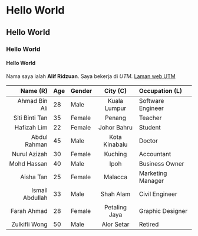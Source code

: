 # Hello World
## Hello World
### Hello World
#### Hello World

Nama saya ialah **Alif Ridzuan**. Saya bekerja di *UTM*. [Laman web UTM](https://www.utm.my/)

| Name (R)           | Age | Gender | City (C)            | Occupation (L)          |
|----------------:|-----|--------|:-----------------:|:---------------------|
| Ahmad Bin Ali  | 28  | Male   | Kuala Lumpur    | Software Engineer   |
| Siti Binti Tan | 35  | Female | Penang          | Teacher             |
| Hafizah Lim    | 22  | Female | Johor Bahru     | Student             |
| Abdul Rahman   | 45  | Male   | Kota Kinabalu   | Doctor              |
| Nurul Azizah   | 30  | Female | Kuching         | Accountant          |
| Mohd Hassan    | 40  | Male   | Ipoh            | Business Owner      |
| Aisha Tan      | 25  | Female | Malacca         | Marketing Manager   |
| Ismail Abdullah| 33  | Male   | Shah Alam       | Civil Engineer      |
| Farah Ahmad    | 28  | Female | Petaling Jaya   | Graphic Designer    |
| Zulkifli Wong  | 50  | Male   | Alor Setar      | Retired             |
